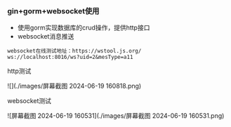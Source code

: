 ### gin+gorm+websocket使用

- 使用gorm实现数据库的crud操作，提供http接口
- websocket消息推送

```
websocket在线测试地址：https://wstool.js.org/
ws://localhost:8016/ws?uid=2&mesType=a11
```

http测试

![](./images/屏幕截图 2024-06-19 160818.png)

websocket测试

![屏幕截图 2024-06-19 160531](./images/屏幕截图 2024-06-19 160531.png)

